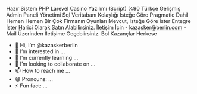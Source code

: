 Hazır Sistem PHP Larevel Casino Yazılımı (Script) %90 Türkçe 
Gelişmiş Admin Paneli Yönetimi
Sql Veritabanı Kolaylığı
İsteğe Göre Pragmatic Dahil Hemen Hemen Bir Çok Firmanın Oyunları Mevcut, İsteğe Göre İster Entegre İster Harici Olarak Satın Alabilirsiniz.
İletişim İçin - kazasker@berlin.com - Mail Üzerinden İletişime Geçebiirsiniz. Bol Kazançlar Herkese





- 👋 Hi, I’m @kazaskerberlin
- 👀 I’m interested in ...
- 🌱 I’m currently learning ...
- 💞️ I’m looking to collaborate on ...
- 📫 How to reach me ...
- 😄 Pronouns: ...
- ⚡ Fun fact: ...

<!---
kazaskerberlin/kazaskerberlin is a ✨ special ✨ repository because its `README.md` (this file) appears on your GitHub profile.
You can click the Preview link to take a look at your changes.
--->

